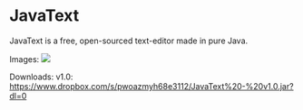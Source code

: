 JavaText
========

JavaText is a free, open-sourced text-editor made in pure Java.

Images:
![](http://i.imgur.com/YMuQly3.png)

Downloads:
v1.0: https://www.dropbox.com/s/pwoazmyh68e3112/JavaText%20-%20v1.0.jar?dl=0
